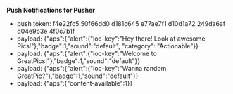 **Push Notifications for Pusher**

* push token: f4e22fc5 50f66dd0 d181c645 e77ae7f1 d10d1a72 249da6af d04e9b3e 4f0c7b1f
* payload: {"aps":{"alert":{"loc-key":"Hey there! Look at awesome Pics!"},"badge":1,"sound":"default", "category": "Actionable"}}
* payload: {"aps":{"alert":{"loc-key":"Welcome to GreatPics!"},"badge":1,"sound":"default"}}
* payload: {"aps":{"alert":{"loc-key":"Wanna random GreatPic?"},"badge":1,"sound":"default"}}
* payload: {"aps":{"content-available":1}}
